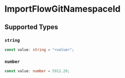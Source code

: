 # ImportFlowGitNamespaceId


## Supported Types

### `string`

```typescript
const value: string = "<value>";
```

### `number`

```typescript
const value: number = 5912.20;
```

